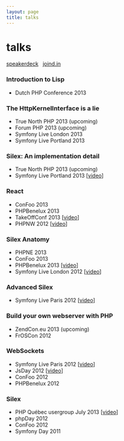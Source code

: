 ```yaml
---
layout: page
title: talks
---
```


<div class="hero-unit talks">
    <h1>talks</h1>
    <p>
        <i class="icon-speakerdeck"></i> <a href="https://speakerdeck.com/igorw">speakerdeck</a>
        &nbsp;<i class="icon-joindin"></i> <a href="https://joind.in/user/view/10724">joind.in</a>
    </p>
</div>

### Introduction to Lisp

* Dutch PHP Conference 2013

### The HttpKernelInterface is a lie

* True North PHP 2013 (upcoming)
* Forum PHP 2013 (upcoming)
* Symfony Live London 2013
* Symfony Live Portland 2013

### Silex: An implementation detail

* True North PHP 2013 (upcoming)
* Symfony Live Portland 2013 [[video](http://www.youtube.com/watch?v=bTawx0TGIj8)]

### React

* ConFoo 2013
* PHPBenelux 2013
* TakeOffConf 2013 [[video](http://www.youtube.com/watch?v=MWNcItWuKpI)]
* PHPNW 2012 [[video](http://blip.tv/phpnw/phpnw12-igor-wiedler-react-event-driven-php-6448332)]

### Silex Anatomy

* PHPNE 2013
* ConFoo 2013
* PHPBenelux 2013 [[video](http://www.youtube.com/watch?v=9VUoIruQNMg)]
* Symfony Live London 2012 [[video](https://vimeo.com/51201498)]

### Advanced Silex

* Symfony Live Paris 2012 [[video](http://www.youtube.com/watch?v=NRJbhTa-iag)]

### Build your own webserver with PHP

* ZendCon.eu 2013 (upcoming)
* FrOSCon 2012

### WebSockets

* Symfony Live Paris 2012 [[video](https://www.youtube.com/watch?v=Y9q_uID1vMY)]
* JsDay 2012 [[video](https://vimeo.com/49673704)]
* ConFoo 2012
* PHPBenelux 2012

### Silex

* PHP Québec usergroup July 2013 [[video](http://www.youtube.com/watch?v=RDVtnsoOysE)]
* phpDay 2012
* ConFoo 2012
* Symfony Day 2011
